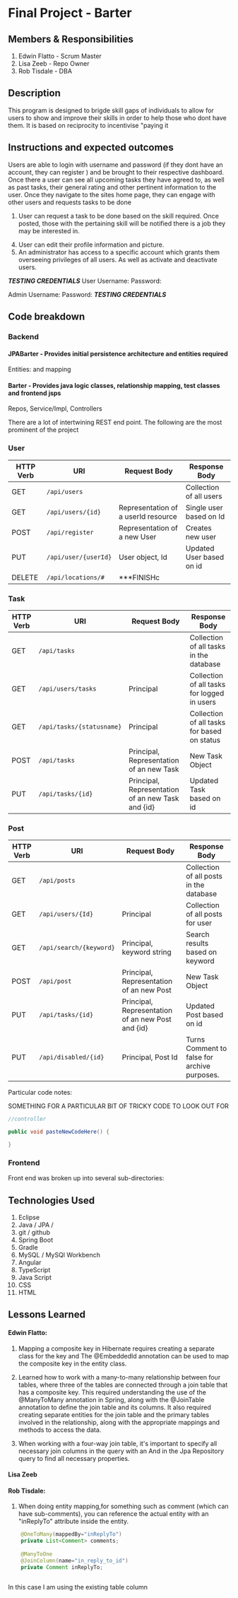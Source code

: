# Final Project - Barter

## Members & Responsibilities
1. Edwin Flatto - Scrum Master
2. Lisa Zeeb - Repo Owner
3. Rob Tisdale - DBA

## Description
This program is designed to brigde skill gaps of individuals to allow for users to show and improve their skills in order to help those who dont have them. It is based on reciprocity to incentivise "paying it

## Instructions and expected outcomes
Users are able to login with username and password (if they dont have an account, they can register ) and be brought to their respective dashboard. Once there a user can see all upcoming tasks they have agreed to, as well as past tasks, their general rating and other pertinent information to the user. Once they navigate to the sites home page, they can engage with other users and requests tasks to be done
1. User can request a task to be done based on the skill required. Once posted, those with the pertaining skill will be notified there is a job they may be interested in. 
<!-- 2. Once accepted a task message board will open to allow for task communication -->
<!-- 3. Users can engage in general forums based on the respective skill they desire -->
4. User can edit their profile information and picture.
5. An administrator has access to a specific account which grants them overseeing privileges of all users. As well as activate and deactivate users.

***TESTING CREDENTIALS***
User
Username: 
Password: 

Admin
Username: 
Password: 
***TESTING CREDENTIALS***


## Code breakdown
### Backend
#### JPABarter - Provides initial persistence architecture and entities required<br>
Entities: and mapping<br>


#### Barter - Provides java logic classes, relationship mapping, test classes and frontend jsps
Repos, Service/Impl, Controllers<br>

There are a lot of intertwining REST end point. The following are the most prominent of the project

### User
| HTTP Verb | URI                  | Request Body | Response Body |
|-----------|----------------------|--------------|---------------|
| GET       | `/api/users`      |              | Collection of all users|
| GET       | `/api/users/{id}`   |   Representation of a userId resource    | Single user based on Id |
| POST      | `/api/register`     | Representation of a new User | Creates new user | 
| PUT       | `/api/user/{userId}`   | User object, Id | Updated User based on id
| DELETE    | `/api/locations/#`   |      ***FINISHc       

### Task 
| HTTP Verb | URI                  | Request Body | Response Body |
|-----------|----------------------|--------------|---------------|
| GET       | `/api/tasks`      |              | Collection of all tasks in the database |
| GET       | `/api/users/tasks`   |      Principal        | Collection of all tasks for logged in users |
| GET       | `/api/tasks/{statusname}`   |      Principal        | Collection of all tasks for based on status |
| POST      | `/api/tasks`      | Principal, Representation of an new Task| New Task Object 
| PUT       | `/api/tasks/{id}`   | Principal, Representation of an new Task and {id}| Updated Task based on id

### Post 
| HTTP Verb | URI                  | Request Body | Response Body |
|-----------|----------------------|--------------|---------------|
| GET       | `/api/posts`      |              | Collection of all posts in the database |
| GET       | `/api/users/{Id}`   |      Principal        | Collection of all posts for user |
| GET       | `/api/search/{keyword}`   |      Principal, keyword string        | Search results based on keyword |
| POST      | `/api/post`      | Principal, Representation of an new Post| New Task Object 
| PUT       | `/api/tasks/{id}`   | Principal, Representation of an new Post and {id}| Updated Post based on id
| PUT       | `/api/disabled/{id}`   | Principal, Post Id| Turns Comment to false for archive purposes. 



Particular code notes:

SOMETHING FOR A PARTICULAR BIT OF TRICKY CODE TO LOOK OUT FOR
```java
//controller

public void pasteNewCodeHere() {

}
```

### Frontend
Front end was broken up into several sub-directories:

## Technologies Used
1. Eclipse
2. Java / JPA / 
3. git / github
4. Spring Boot
5. Gradle
6. MySQL / MySQl Workbench
7. Angular
8. TypeScript
9. Java Script
10. CSS
11. HTML

## Lessons Learned

#### Edwin Flatto:
1. Mapping a composite key in Hibernate requires creating a separate class for the key and The @EmbeddedId annotation can be used to map the composite key in the entity class.

2. Learned how to work with a many-to-many relationship between four tables, where three of the tables are connected through a join table that has a composite key. This required understanding the use of the @ManyToMany annotation in Spring, along with the @JoinTable annotation to define the join table and its columns. It also required creating separate entities for the join table and the primary tables involved in the relationship, along with the appropriate mappings and methods to access the data.

3. When working with a four-way join table, it's important to specify all necessary join columns in the query with an And in the Jpa Repository query to find all necessary properties.




#### Lisa Zeeb

#### Rob Tisdale:
1. When doing entity mapping,for something such as comment (which can have sub-comments), you can reference the actual entity with an "inReplyTo" attribute inside the entity. 

```java
    @OneToMany(mappedBy="inReplyTo")
	private List<Comment> comments;
	
	@ManyToOne
	@JoinColumn(name="in_reply_to_id")
	private Comment inReplyTo;
	
```
In this case I am using the existing table column



